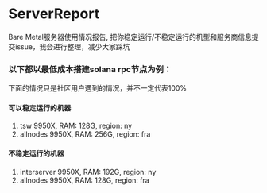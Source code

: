 # ServerReport
Bare Metal服务器使用情况报告, 把你稳定运行/不稳定运行的机型和服务商信息提交issue，我会进行整理，减少大家踩坑

### 以下都以最低成本搭建solana rpc节点为例：
下面的情况只是社区用户遇到的情况，并不一定代表100%

#### 可以稳定运行的机器
1. tsw 9950X, RAM: 128G, region: ny
2. allnodes 9950X, RAM: 256G, region: fra

#### 不稳定运行的机器
1. interserver 9950X, RAM: 192G, region: ny
2. allnodes 9950X, RAM: 128G, region: fra

